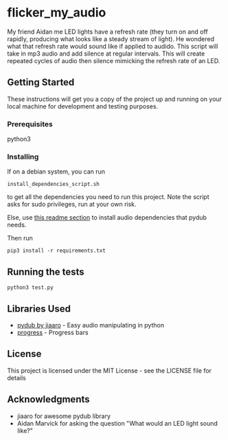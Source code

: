 # flicker_my_audio

My friend Aidan me LED lights have a refresh rate (they turn on and off rapidly, producing what looks like a steady 
stream of light). He wondered what that refresh rate would sound like if applied to audido. This script will take in 
mp3 audio and add silence at regular intervals. This will create repeated cycles of audio then silence mimicking the 
refresh rate of an LED. 

## Getting Started

These instructions will get you a copy of the project up and running on your local machine for development and 
testing purposes.

### Prerequisites

python3


### Installing

If on a debian system, you can run

```
install_dependencies_script.sh
```
to get all the dependencies you need to run this project. Note the script asks for sudo privileges, run at your own 
risk. 

Else, use [this readme section](https://github.com/jiaaro/pydub#getting-ffmpeg-set-up) to install audio dependencies 
that 
pydub needs.

Then run

```
pip3 install -r requirements.txt
```


## Running the tests

``` python3 test.py ```


## Libraries Used

* [pydub by jiaaro](https://github.com/jiaaro/pydub) - Easy audio manipulating in python
* [progress](https://pypi.org/project/progress/) - Progress bars


## License

This project is licensed under the MIT License - see the LICENSE file for details

## Acknowledgments

* jiaaro for awesome pydub library
* Aidan Marvick for asking the question  "What would an LED light sound like?"